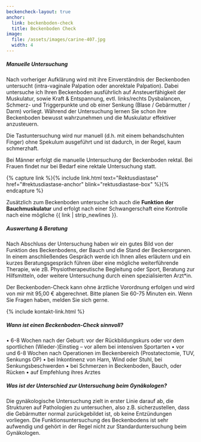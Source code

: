```yaml
---
beckencheck-layout: true
anchor:
  link: beckenboden-check
  title: Beckenboden Check
image: 
  file: /assets/images/carine-407.jpg
  width: 4
---
```


##### Manuelle Untersuchung
Nach vorheriger Aufklärung wird mit ihre Einverständnis der Beckenboden untersucht (intra-vaginale Palpation oder anorektale Palpation). Dabei untersuche ich Ihren Beckenboden ausführlich auf Ansteuerfähigkeit der Muskulatur, sowie Kraft & Entspannung, evtl. links/rechts Dysbalancen, Schmerz- und Triggerpunkte und ob einer Senkung (Blase / Gebärmutter / Darm) vorliegt.
Während der Untersuchung lernen Sie schon ihre Beckenboden bewusst wahrzunehmen und die Muskulatur effektiver anzusteuern.

Die Tastuntersuchung wird nur manuell (d.h. mit einem behandschuhten Finger) ohne Spekulum ausgeführt und ist dadurch, in der Regel, kaum schmerzhaft. 

Bei Männer erfolgt die manuelle Untersuchung der Beckenboden rektal. Bei Frauen findet nur bei Bedarf eine rektale Untersuchung statt.

{% capture link %}{% include link.html text="Rektusdiastase" href="#rektusdiastase-anchor" blink="rektusdiastase-box" %}{% endcapture %}

Zusätzlich zum Beckenboden untersuche ich auch die **Funktion der Bauchmuskulatur** und erfolgt nach einer Schwangerschaft eine Kontrolle nach eine mögliche {{ link | strip_newlines }}.

##### Auswertung & Beratung
Nach Abschluss der Untersuchung haben wir ein gutes Bild von der Funktion des Beckenbodens, der Bauch und die Stand der Beckenorganen. 
In einem anschließendes Gespräch werde ich Ihnen alles erläutern und ein kurzes Beratungsgespräch führen über eine mögliche weiterführende Therapie, wie zB. Physiotherapeutische Begleitung oder Sport, Beratung zur Hilfsmitteln, oder weitere Untersuchung durch einen spezialisierten Arzt\*in.

Der Beckenboden-Check kann ohne ärztliche Vorordnung erfolgen und wird von mir mit 95,00 € abgerechnet. Bitte planen Sie 60-75 Minuten ein.
Wenn Sie Fragen haben, melden Sie sich gerne.

<div class="pb-5">{% include kontakt-link.html %}</div>

##### Wann ist einen Beckenboden-Check sinnvoll?

• 6-8 Wochen nach der Geburt: vor der Rückbildungskurs oder vor dem sportlichen (Wieder-)Einstieg – vor allem bei intensiven Sportarten
• vor und 6-8 Wochen nach Operationen im Beckenbereich (Prostatectomie, TUV, Senkungs OP) 
• bei Inkontinenz von Harn, Wind oder Stuhl, bei Senkungsbeschwerden
• bei Schmerzen in Beckenboden, Bauch, oder Rücken
• auf Empfehlung ihres Arztes

##### Was ist der Unterschied zur Untersuchung beim Gynäkologen?
Die gynäkologische Untersuchung zielt in erster Linie darauf ab, die Strukturen auf Pathologien zu untersuchen, also z.B. sicherzustellen, dass die Gebärmutter normal zurückgebildet ist, ob keine Entzündungen vorliegen. Die Funktionsuntersuchung des Beckenbodens ist sehr aufwendig und gehört in der Regel nicht zur Standarduntersuchung beim Gynäkologen.
